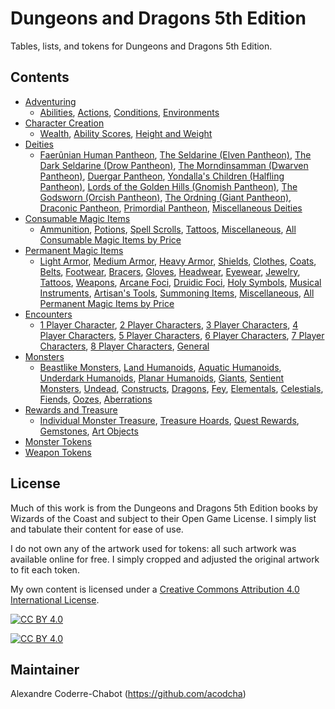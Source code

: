 # Dungeons and Dragons 5th Edition
Tables, lists, and tokens for Dungeons and Dragons 5th Edition.

## Contents
* [Adventuring](adventuring#adventuring)
  * [Abilities](adventuring#abilities), [Actions](adventuring#actions), [Conditions](adventuring#conditions), [Environments](adventuring#environments)
* [Character Creation](character_creation#character-creation)
  * [Wealth](character_creation#wealth), [Ability Scores](character_creation#ability-scores), [Height and Weight](character_creation#height-and-weight)
* [Deities](deities#deities)
  * [Faerûnian Human Pantheon](deities#faerûnian-human-pantheon), [The Seldarine (Elven Pantheon)](deities#the-seldarine-elven-pantheon), [The Dark Seldarine (Drow Pantheon)](deities#the-dark-seldarine-drow-pantheon), [The Morndinsamman (Dwarven Pantheon)](deities#the-morndinsamman-dwarven-pantheon), [Duergar Pantheon](deities#duergar-pantheon), [Yondalla's Children (Halfling Pantheon)](deities#yondallas-children-halfling-pantheon), [Lords of the Golden Hills (Gnomish Pantheon)](deities#lords-of-the-golden-hills-gnomish-pantheon), [The Godsworn (Orcish Pantheon)](deities#the-godsworn-orcish-pantheon), [The Ordning (Giant Pantheon)](deities#the-ordning-giant-pantheon), [Draconic Pantheon](deities#draconic-pantheon), [Primordial Pantheon](deities#primordial-pantheon), [Miscellaneous Deities](deities#miscellaneous-deities)
* [Consumable Magic Items](magic_items_consumable#consumable-magic-items)
  * [Ammunition](magic_items_consumable#ammunition), [Potions](magic_items_consumable#potions), [Spell Scrolls](magic_items_consumable#spell-scrolls), [Tattoos](magic_items_consumable#tattoos), [Miscellaneous](magic_items_consumable#miscellaneous), [All Consumable Magic Items by Price](magic_items_consumable#all-consumable-magic-items-by-price)
* [Permanent Magic Items](magic_items_permanent#permanent-magic-items)
  * [Light Armor](magic_items_permanent#light-armor), [Medium Armor](magic_items_permanent#medium-armor), [Heavy Armor](magic_items_permanent#heavy-armor), [Shields](magic_items_permanent#shields), [Clothes](magic_items_permanent#clothes), [Coats](magic_items_permanent#coats), [Belts](magic_items_permanent#belts), [Footwear](magic_items_permanent#footwear), [Bracers](magic_items_permanent#bracers), [Gloves](magic_items_permanent#gloves), [Headwear](magic_items_permanent#headwear), [Eyewear](magic_items_permanent#eyewear), [Jewelry](magic_items_permanent#jewelry), [Tattoos](magic_items_permanent#tattoos), [Weapons](magic_items_permanent#weapons), [Arcane Foci](magic_items_permanent#arcane-foci), [Druidic Foci](magic_items_permanent#druidic-foci), [Holy Symbols](magic_items_permanent#holy-symbols), [Musical Instruments](magic_items_permanent#musical-instruments), [Artisan's Tools](magic_items_permanent#artisans-tools), [Summoning Items](magic_items_permanent#summoning-items), [Miscellaneous](magic_items_permanent#miscellaneous), [All Permanent Magic Items by Price](magic_items_permanent#all-permanent-magic-items-by-price)
* [Encounters](encounters#encounters)
  * [1 Player Character](encounters#1-player-character), [2 Player Characters](encounters#2-player-characters), [3 Player Characters](encounters#3-player-characters), [4 Player Characters](encounters#4-player-characters), [5 Player Characters](encounters#5-player-characters), [6 Player Characters](encounters#6-player-characters), [7 Player Characters](encounters#7-player-characters), [8 Player Characters](encounters#8-player-characters), [General](encounters#general)
* [Monsters](monsters#monsters)
  * [Beastlike Monsters](monsters#beastlike-monsters), [Land Humanoids](monsters#land-humanoids), [Aquatic Humanoids](monsters#aquatic-humanoids), [Underdark Humanoids](monsters#underdark-humanoids), [Planar Humanoids](monsters#planar-humanoids), [Giants](monsters#giants), [Sentient Monsters](monsters#sentient-monsters), [Undead](monsters#undead), [Constructs](monsters#constructs), [Dragons](monsters#dragons), [Fey](monsters#fey), [Elementals](monsters#elementals), [Celestials](monsters#celestials), [Fiends](monsters#fiends), [Oozes](monsters#oozes), [Aberrations](monsters#aberrations)
* [Rewards and Treasure](rewards_and_treasure#rewards-and-treasure)
  * [Individual Monster Treasure](rewards_and_treasure#individual-monster-treasure), [Treasure Hoards](rewards_and_treasure#treasure-hoards), [Quest Rewards](rewards_and_treasure#quest-rewards), [Gemstones](rewards_and_treasure#gemstones), [Art Objects](rewards_and_treasure#art-objects)
* [Monster Tokens](tokens_monsters)
* [Weapon Tokens](tokens_weapons)

## License
Much of this work is from the Dungeons and Dragons 5th Edition books by Wizards of the Coast and subject to their Open Game License. I simply list and tabulate their content for ease of use.

I do not own any of the artwork used for tokens: all such artwork was available online for free. I simply cropped and adjusted the original artwork to fit each token.

My own content is licensed under a [Creative Commons Attribution 4.0 International License][cc-by].

[![CC BY 4.0][cc-by-shield]][cc-by]

[![CC BY 4.0][cc-by-image]][cc-by]

[cc-by]: http://creativecommons.org/licenses/by/4.0/
[cc-by-image]: https://i.creativecommons.org/l/by/4.0/88x31.png
[cc-by-shield]: https://img.shields.io/badge/License-CC%20BY%204.0-lightgrey.svg

## Maintainer
Alexandre Coderre-Chabot (<https://github.com/acodcha>)
